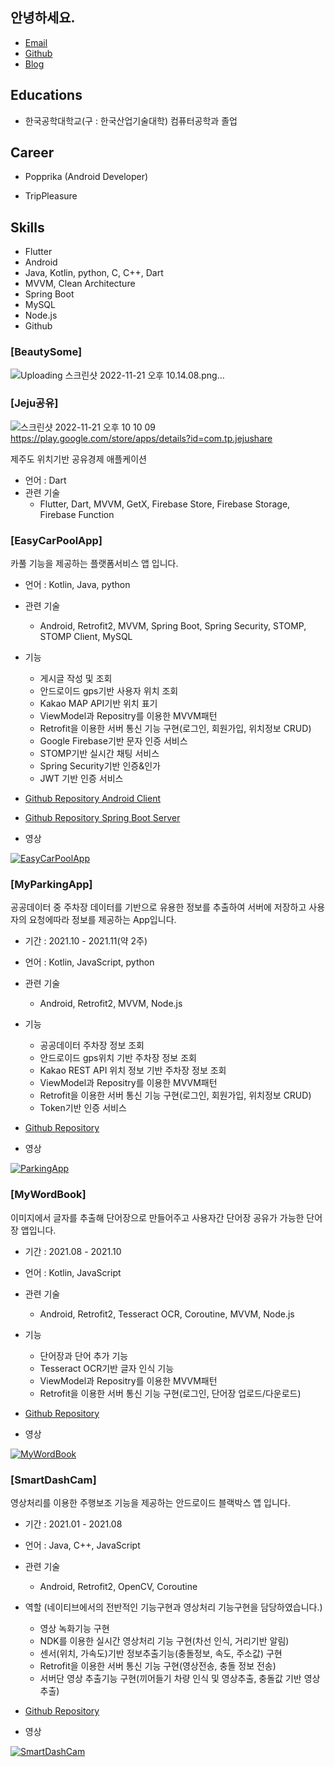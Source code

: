 ## 안녕하세요.

- [Email](mailto:dhkim0405@kpu.ac.kr)
- [Github](https://github.com/donghyun-Kim0405)
- [Blog](https://dhkim0405.tistory.com)


## **Educations**

- 한국공학대학교(구 : 한국산업기술대학) 컴퓨터공학과 졸업
   
## **Career**

- Popprika (Android Developer)

- TripPleasure
 

## **Skills**

- Flutter
- Android 
- Java, Kotlin, python, C, C++, Dart
- MVVM, Clean Architecture
- Spring Boot
- MySQL
- Node.js
- Github



### [BeautySome]
![Uploading 스크린샷 2022-11-21 오후 10.14.08.png…]()






### [Jeju공유]

![스크린샷 2022-11-21 오후 10 10 09](https://user-images.githubusercontent.com/66393281/203063820-882a1d47-c639-4e3d-8ef3-2c2f6402967f.png)
https://play.google.com/store/apps/details?id=com.tp.jejushare


제주도 위치기반 공유경제 애플케이션

- 언어 : Dart
- 관련 기술
  - Flutter, Dart, MVVM, GetX, Firebase Store, Firebase Storage, Firebase Function


### [EasyCarPoolApp]

카풀 기능을 제공하는 플랫폼서비스 앱 입니다.

- 언어 : Kotlin, Java, python
- 관련 기술
  - Android, Retrofit2, MVVM, Spring Boot, Spring Security, STOMP, STOMP Client, MySQL

- 기능
  - 게시글 작성 및 조회
  - 안드로이드 gps기반 사용자 위치 조회
  - Kakao MAP API기반 위치 표기
  - ViewModel과 Repositry를 이용한 MVVM패턴
  - Retrofit을 이용한 서버 통신 기능 구현(로그인, 회원가입, 위치정보 CRUD)
  - Google Firebase기반 문자 인증 서비스 
  - STOMP기반 실시간 채팅 서비스
  - Spring Security기반 인증&인가
  - JWT 기반 인증 서비스
 

- [Github Repository Android Client](https://github.com/EasyCarPoolService/AndroidClient)
- [Github Repository Spring Boot Server](https://github.com/EasyCarPoolService/AndroidAPIServer)

- 영상 

[![EasyCarPoolApp](http://img.youtube.com/vi/mEnNV2L7uBc/0.jpg)](https://youtu.be/mEnNV2L7uBc)



### [MyParkingApp]

공공데이터 중 주차장 데이터를 기반으로 유용한 정보를 추출하여 서버에 저장하고 사용자의 요청에따라 정보를 제공하는 App입니다.

- 기간 : 2021.10 - 2021.11(약 2주)
- 언어 : Kotlin, JavaScript, python
- 관련 기술
  - Android, Retrofit2, MVVM, Node.js

- 기능
  - 공공데이터 주차장 정보 조회
  - 안드로이드 gps위치 기반 주차장 정보 조회
  - Kakao REST API 위치 정보 기반 주차장 정보 조회
  - ViewModel과 Repositry를 이용한 MVVM패턴
  - Retrofit을 이용한 서버 통신 기능 구현(로그인, 회원가입, 위치정보 CRUD)
  - Token기반 인증 서비스
 
- [Github Repository](https://github.com/donghyun-Kim0405/MyParkingApp)

- 영상 

[![ParkingApp](http://img.youtube.com/vi/hthT4XSyd_o/0.jpg)](https://youtu.be/hthT4XSyd_o)


### [MyWordBook]

이미지에서 글자를 추출해 단어장으로 만들어주고 사용자간 단어장 공유가 가능한 단어장 앱입니다.

- 기간 : 2021.08 - 2021.10
- 언어 : Kotlin, JavaScript
- 관련 기술
  - Android, Retrofit2, Tesseract OCR, Coroutine, MVVM, Node.js

- 기능
  - 단어장과 단어 추가 기능
  - Tesseract OCR기반 글자 인식 기능
  - ViewModel과 Repositry를 이용한 MVVM패턴
  - Retrofit을 이용한 서버 통신 기능 구현(로그인, 단어장 업로드/다운로드)
 
- [Github Repository](https://github.com/donghyun-Kim0405/MyWordBook)

- 영상 

[![MyWordBook](http://img.youtube.com/vi/UD8AHkt6Ygo/0.jpg)](https://youtu.be/UD8AHkt6Ygo)


### [SmartDashCam]

영상처리를 이용한 주행보조 기능을 제공하는 안드로이드 블랙박스 앱 입니다.


- 기간 : 2021.01 - 2021.08
- 언어 : Java, C++, JavaScript
- 관련 기술
  - Android, Retrofit2, OpenCV, Coroutine

- 역할 (네이티브에서의 전반적인 기능구현과 영상처리 기능구현을 담당하였습니다.)
  - 영상 녹화기능 구현
  - NDK를 이용한 실시간 영상처리 기능 구현(차선 인식, 거리기반 알림)
  - 센서(위치, 가속도)기반 정보추출기능(충돌정보, 속도, 주소값) 구현
  - Retrofit을 이용한 서버 통신 기능 구현(영상전송, 충돌 정보 전송)
  - 서버단 영상 추출기능 구현(끼어들기 차량 인식 및 영상추출, 충돌값 기반 영상 추출)  
- [Github Repository](https://github.com/donghyun-Kim0405/SmartDashCam)


- 영상 

[![SmartDashCam](http://img.youtube.com/vi/WMItNZCkCHg/0.jpg)](https://youtu.be/WMItNZCkCHg)

